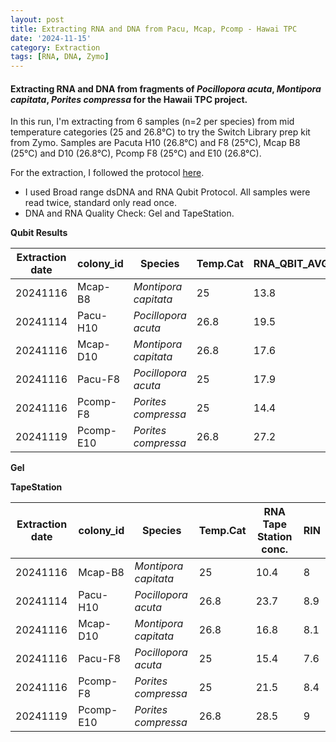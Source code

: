 ```yaml
---
layout: post
title: Extracting RNA and DNA from Pacu, Mcap, Pcomp - Hawai TPC
date: '2024-11-15'
category: Extraction
tags: [RNA, DNA, Zymo]
---
```


#### Extracting RNA and DNA from fragments of _Pocillopora acuta_, _Montipora capitata_, _Porites compressa_ for the Hawaii TPC project.
In this run, I'm extracting from 6 samples (n=2 per species) from mid temperature categories (25 and 26.8°C) to try the Switch Library prep kit from Zymo.
Samples are Pacuta H10 (26.8°C) and F8 (25°C), Mcap B8 (25°C) and D10 (26.8°C), Pcomp F8 (25°C) and E10 (26.8°C).

For the extraction, I followed the protocol [here](https://fscucchia-labnotebooks.github.io/FScucchia_Putnam_Lab_Notebook/DNA-RNA-extraction-Zymo-kit/).
- I used Broad range dsDNA and RNA Qubit Protocol. All samples were read twice, standard only read once.
- DNA and RNA Quality Check: Gel and TapeStation.

**Qubit Results**

| Extraction date | colony_id | Species                     | Temp.Cat | RNA_QBIT_AVG |
|-----------------|-----------|-----------------------------|----------|--------------|
| 20241116 | Mcap-B8   | *Montipora capitata*         | 25       |  13.8         |
| 20241114 | Pacu-H10  | *Pocillopora acuta*         | 26.8       | 19.5         |
| 20241116 | Mcap-D10   | *Montipora capitata*         | 26.8       |  17.6         |
| 20241116 | Pacu-F8  | *Pocillopora acuta*         | 25       | 17.9         |
| 20241116 | Pcomp-F8   | *Porites compressa*         | 25       | 14.4          |
| 20241119 | Pcomp-E10  | *Porites compressa*         | 26.8      | 27.2         |


**Gel**

**TapeStation**

| Extraction date | colony_id | Species             | Temp.Cat | RNA Tape Station conc. | RIN |
|-----------------|-----------|---------------------|----------|------------------------|-----|
| 20241116 | Mcap-B8   | *Montipora capitata*         | 25       |  10.4         | 8 |
| 20241114 | Pacu-H10  | *Pocillopora acuta*         | 26.8       | 23.7         | 8.9 |
| 20241116 | Mcap-D10   | *Montipora capitata*         | 26.8       |  16.8      | 8.1 |
| 20241116 | Pacu-F8  | *Pocillopora acuta*         | 25       | 15.4         |    7.6 |
| 20241116 | Pcomp-F8   | *Porites compressa*         | 25       | 21.5          | 8.4 |
| 20241119 | Pcomp-E10  | *Porites compressa*         | 26.8      | 28.5         | 9 |


